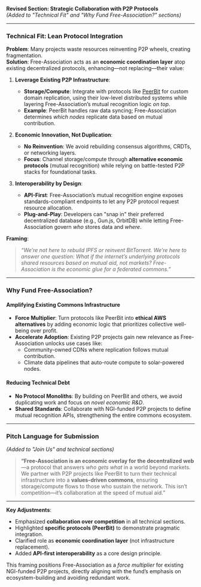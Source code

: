 **Revised Section: Strategic Collaboration with P2P Protocols**  
*(Added to "Technical Fit" and "Why Fund Free-Association?" sections)*  

---

### **Technical Fit: Lean Protocol Integration**  
**Problem**: Many projects waste resources reinventing P2P wheels, creating fragmentation.  
**Solution**: Free-Association acts as an **economic coordination layer** atop existing decentralized protocols, enhancing—not replacing—their value:  

1. **Leverage Existing P2P Infrastructure**:  
   - **Storage/Compute**: Integrate with protocols like [PeerBit](https://github.com/dao-xyz/peerbit) for custom domain replication, using their low-level distributed systems while layering Free-Association’s mutual recognition logic *on top*.  
   - **Example**: PeerBit handles raw data syncing; Free-Association determines *which nodes* replicate data based on mutual contribution.  

2. **Economic Innovation, Not Duplication**:  
   - **No Reinvention**: We avoid rebuilding consensus algorithms, CRDTs, or networking layers.  
   - **Focus**: Channel storage/compute through **alternative economic protocols** (mutual recognition) while relying on battle-tested P2P stacks for foundational tasks.  

3. **Interoperability by Design**:  
   - **API-First**: Free-Association’s mutual recognition engine exposes standards-compliant endpoints to let any P2P protocol request resource allocation.  
   - **Plug-and-Play**: Developers can "snap in" their preferred decentralized database (e.g., Gun.js, OrbitDB) while letting Free-Association govern *who* stores data and *where*.  

**Framing**:  
> *“We’re not here to rebuild IPFS or reinvent BitTorrent. We’re here to answer one question: What if the internet’s underlying protocols shared resources based on mutual aid, not markets? Free-Association is the economic glue for a federated commons.”*  

---

### **Why Fund Free-Association?**  
#### **Amplifying Existing Commons Infrastructure**  
- **Force Multiplier**: Turn protocols like PeerBit into **ethical AWS alternatives** by adding economic logic that prioritizes collective well-being over profit.  
- **Accelerate Adoption**: Existing P2P projects gain new relevance as Free-Association unlocks use cases like:  
  - Community-owned CDNs where replication follows mutual contribution.  
  - Climate data pipelines that auto-route compute to solar-powered nodes.  

#### **Reducing Technical Debt**  
- **No Protocol Monoliths**: By building on PeerBit and others, we avoid duplicating work and focus on *novel economic R&D*.  
- **Shared Standards**: Collaborate with NGI-funded P2P projects to define mutual recognition APIs, strengthening the entire commons ecosystem.  

---

### **Pitch Language for Submission**  
*(Added to "Join Us" and technical sections)*  

> **“Free-Association is an economic overlay for the decentralized web**—a protocol that answers *who gets what* in a world beyond markets. We partner with P2P projects like PeerBit to turn their technical infrastructure into a **values-driven commons**, ensuring storage/compute flows to those who sustain the network. This isn’t competition—it’s collaboration at the speed of mutual aid.”  

---

**Key Adjustments**:  
- Emphasized **collaboration over competition** in all technical sections.  
- Highlighted **specific protocols (PeerBit)** to demonstrate pragmatic integration.  
- Clarified role as **economic coordination layer** (not infrastructure replacement).  
- Added **API-first interoperability** as a core design principle.  

This framing positions Free-Association as a *force multiplier* for existing NGI-funded P2P projects, directly aligning with the fund’s emphasis on ecosystem-building and avoiding redundant work.